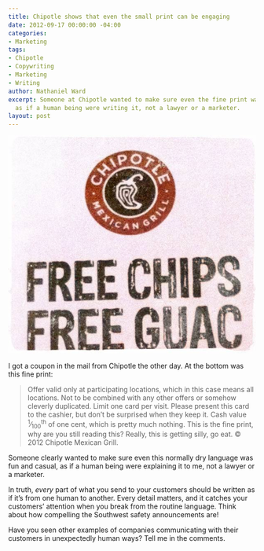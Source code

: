 ```yaml
---
title: Chipotle shows that even the small print can be engaging
date: 2012-09-17 00:00:00 -04:00
categories:
- Marketing
tags:
- Chipotle
- Copywriting
- Marketing
- Writing
author: Nathaniel Ward
excerpt: Someone at Chipotle wanted to make sure even the fine print was fun and casual,
  as if a human being were writing it, not a lawyer or a marketer.
layout: post
---
```


![Free chips, free guac](/images/2012-09-17-chipotle-optimized.jpg)

I got a coupon in the mail from Chipotle the other day. At the bottom was this fine print:

> Offer valid only at participating locations, which in this case means all locations. Not to be combined with any other offers or somehow cleverly duplicated. Limit one card per visit. Please present this card to the cashier, but don’t be surprised when they keep it. Cash value <sup>1</sup>⁄<sub>100</sub><sup>th</sup> of one cent, which is pretty much nothing. This is the fine print, why are you still reading this? Really, this is getting silly, go eat. © 2012 Chipotle Mexican Grill.

<!--more-->Someone clearly wanted to make sure even this normally dry language was fun and casual, as if a human being were explaining it to me, not a lawyer or a marketer.

In truth, *every* part of what you send to your customers should be written as if it’s from one human to another. Every detail matters, and it catches your customers’ attention when you break from the routine language. Think about how compelling the Southwest safety announcements are!

Have you seen other examples of companies communicating with their customers in unexpectedly human ways? Tell me in the comments.
